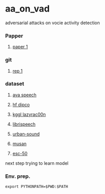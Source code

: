 # aa_on_vad
adversarial attacks on vocie activity detection


### Papper

1. [paper 1](https://arxiv.org/pdf/2103.03529v1)


### git

1. [rep 1](@NickWilkinson37/voxseg)

### dataset
1. [ava speech](https://research.google.com/ava/download.html#ava_speech_download)
2. [hf dipco](https://huggingface.co/datasets/huckiyang/DiPCo)
3. [kggl lazyrac00n](https://www.kaggle.com/datasets/lazyrac00n/speech-activity-detection-datasets?select=Data)
4. [librispeech](https://pytorch.org/audio/2.5.0/generated/torchaudio.datasets.LIBRISPEECH.html#torchaudio.datasets.LIBRISPEECH)

1. [urban-sound](https://timeseriesclassification.com/description.php?Dataset=UrbanSound)
2. [musan](https://www.openslr.org/17/)
3. [esc-50](https://github.com/karolpiczak/ESC-50)

next step trying to learn model



### Env. prep.

`export PYTHONPATH=$PWD:$PATH`